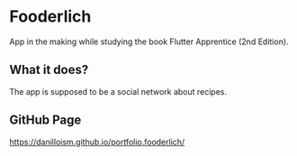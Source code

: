 # Fooderlich

App in the making while studying the book Flutter Apprentice (2nd Edition). 

## What it does?

The app is supposed to be a social network about recipes.

## GitHub Page

https://danilloism.github.io/portfolio.fooderlich/
